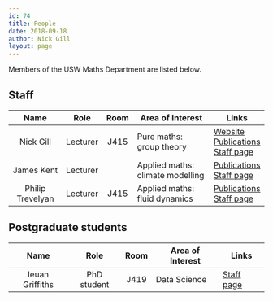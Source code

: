 ```yaml
---
id: 74
title: People
date: 2018-09-18
author: Nick Gill
layout: page
---
```


Members of the USW Maths Department are listed below.

## Staff

| Name | Role | Room | Area of Interest | Links |
|:----:|:----:|:-----:|-----| --------|
|Nick Gill|Lecturer|J415|Pure maths: group theory| <a href = "http://boolesrings.org/nickgill">Website</a> <br> <a href = "https://pure.southwales.ac.uk/en/persons/nicholas-gill(72b8ce29-32db-4ec4-a6a6-6fa586c31aad)/publications.html">Publications</a> <br> <a href = "http://staff.southwales.ac.uk/users/7988-ngill">Staff page</a> |
|James Kent|Lecturer | | Applied maths: climate modelling| <a href = "https://pure.southwales.ac.uk/en/persons/james-kent(f397a1d4-057a-4fbd-a9a7-d8b528b2d8df)/publications.html">Publications</a> <br> <a href = "http://staff.southwales.ac.uk/users/8005-jkent">Staff page</a> |
|Philip Trevelyan| Lecturer|J415| Applied maths: fluid dynamics| <a href = "https://pure.southwales.ac.uk/en/persons/pmj-trevelyan(05d1b722-f4f0-45bb-a854-f61cbd42b817)/publications.html">Publications</a> <br> <a href = "http://staff.southwales.ac.uk/users/3932-ptrevely">Staff page</a> |

## Postgraduate students

| Name | Role | Room | Area of Interest | Links |
|:----:|:----:|:-----:|-----| --------|
Ieuan Griffiths | PhD student | J419 | Data Science | <a href = "http://staff.southwales.ac.uk/users/10446-igriffit">Staff page</a> | 
